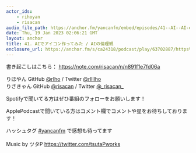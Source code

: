 ```yaml
---
actor_ids:
    - rihoyan
    - risacan
audio_file_path: https://anchor.fm/yancanfm/embed/episodes/41--AI--AI-e1tmid7
date: Thu, 19 Jan 2023 02:06:21 GMT
layout: anchor
title: 41. AIでアイコン作ってみた / AIの倫理観
enclosure_url: https://anchor.fm/s/ca24318/podcast/play/63702887/https%3A%2F%2Fd3ctxlq1ktw2nl.cloudfront.net%2Fstaging%2F2023-0-19%2Fdeb5f804-2d2d-3f75-c1d2-3776558e0bf4.mp3
---
```

<p>書き起こしはこちら： <a href="https://note.com/risacan/n/n891f1e7fd06a" target="_blank">https://note.com/risacan/n/n891f1e7fd06a</a></p>
<p>りほやん GitHub <a href="https://github.com/rlho/rlho" rel="ugc noopener noreferrer" target="_blank">@rlho</a> / Twitter <a href="https://twitter.com/rllllho" rel="ugc noopener noreferrer" target="_blank">@rllllho</a><br>
りさきゃん GitHub <a href="https://github.com/risacan/risacan" rel="ugc noopener noreferrer" target="_blank">@risacan</a> / Twitter <a href="https://twitter.com/_risacan_" rel="ugc noopener noreferrer" target="_blank">@_risacan_</a></p>
<p>Spotifyで聞いてる方はぜひ番組のフォローをお願いします！</p>
<p>ApplePodcastで聞いている方はコメント欄でコメントや星をお待ちしております！</p>
<p>ハッシュタグ <a href="https://twitter.com/search?q=%23yancanfm&amp;src=typed_query" target="_blank">#yancanfm</a> で感想も待ってます<br>
<br>
Music by ツタP <a href="https://twitter.com/tsutaPworks" rel="ugc noopener noreferrer" target="_blank">https://twitter.com/tsutaPworks</a></p>
  